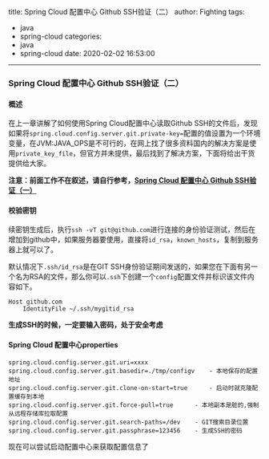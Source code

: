 title: Spring Cloud 配置中心 Github SSH验证（二）
author: Fighting
tags:
  - java
  - spring-cloud
categories:
  - java
  - spring-cloud
date: 2020-02-02 16:53:00
---
### Spring Cloud 配置中心 Github SSH验证（二）

#### 概述

在上一章讲解了如何使用Spring Cloud配置中心读取Github SSH的文件后，发现如果将`spring.cloud.config.server.git.private-key=`配置的值设置为一个环境变量，在JVM:JAVA_OPS是不可行的，在网上找了很多资料国内的解决方案是使用`private_key_file`，但官方并未提供，最后找到了解决方案，下面将给出干货提供给大家。

**注意：前面工作不在叙述，请自行参考，[Spring Cloud 配置中心 Github SSH验证（一）](http://blog.appydm.com/java/spring-cloud/java/spring-cloud/config-server-github-ssh/)**


<!--more-->


#### 校验密钥

续密钥生成后，执行`ssh -vT git@github.com`进行连接的身份验证测试，然后在增加到github中，如果服务器要使用，直接将`id_rsa`，`known_hosts`，复制到服务器上就可以了。

默认情况下`.ssh/id_rsa`是在GIT SSH身份验证期间发送的，如果您在下面有另一个名为RSA的文件，那么你可以`.ssh`下创建一个`config`配置文件并标识该文件内容如下。

```shell
Host github.com
	IdentityFile ~/.ssh/mygitid_rsa
```

**生成SSH的时候，一定要输入密码，处于安全考虑**



#### Spring Cloud 配置中心properties

```properties
spring.cloud.config.server.git.uri=xxxx
spring.cloud.config.server.git.basedir=./tmp/configv	- 本地保存的配置地址
spring.cloud.config.server.git.clone-on-start=true		- 启动时就克隆配置缓存到本地
spring.cloud.config.server.git.force-pull=true		- 本地副本是脏的,强制从远程存储库拉取配置
spring.cloud.config.server.git.search-paths=/dev	- GIT搜索目录位置
spring.cloud.config.server.git.passphrase=123456	- 生成SSH的密码
```

现在可以尝试启动配置中心来获取配置信息了
